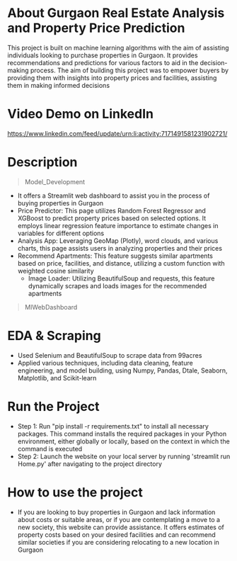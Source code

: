 # About Gurgaon Real Estate Analysis and Property Price Prediction
This project is built on machine learning algorithms with the aim of assisting individuals looking to purchase properties in Gurgaon. It provides recommendations and predictions for various factors to aid in the decision-making process.
The aim of building this project was to empower buyers by providing them with insights into property prices and facilities, assisting them in making informed decisions

# Video Demo on LinkedIn
https://www.linkedin.com/feed/update/urn:li:activity:7171491581231902721/

# Description
> Model_Development
- It offers a Streamlit web dashboard to assist you in the process of buying properties in Gurgaon
- Price Predictor: This page utilizes Random Forest Regressor and XGBoost to predict property prices based on selected options. It employs linear regression feature importance to estimate changes in variables for different options
- Analysis App: Leveraging GeoMap (Plotly), word clouds, and various charts, this page assists users in analyzing properties and their prices
- Recommend Apartments: This feature suggests similar apartments based on price, facilities, and distance, utilizing a custom function with weighted cosine similarity
	- Image Loader: Utilizing BeautifulSoup and requests, this feature dynamically scrapes and loads images for the recommended apartments

> MlWebDashboard
# EDA & Scraping
- Used Selenium and BeautifulSoup to scrape data from 99acres
- Applied various techniques, including data cleaning, feature engineering, and model building, using Numpy, Pandas, Dtale, Seaborn, Matplotlib, and Scikit-learn

# Run the Project
- Step 1: Run "pip install -r requirements.txt" to install all necessary packages. This command installs the required packages in your Python environment, either globally or locally, based on the context in which the command is executed
- Step 2: Launch the website on your local server by running 'streamlit run Home.py' after navigating to the project directory


# How to use the project
- If you are looking to buy properties in Gurgaon and lack information about costs or suitable areas, or if you are contemplating a move to a new society, this website can provide assistance.
It offers estimates of property costs based on your desired facilities and can recommend similar societies if you are considering relocating to a new location in Gurgaon

